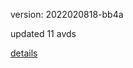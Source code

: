 version: 2022020818-bb4a

updated 11 avds

[details](https://github.com/0x74f917491bfa7ebfa379/ali_avd_db/blob/master/change_log/2022/02/08/18/bb4a.txt)